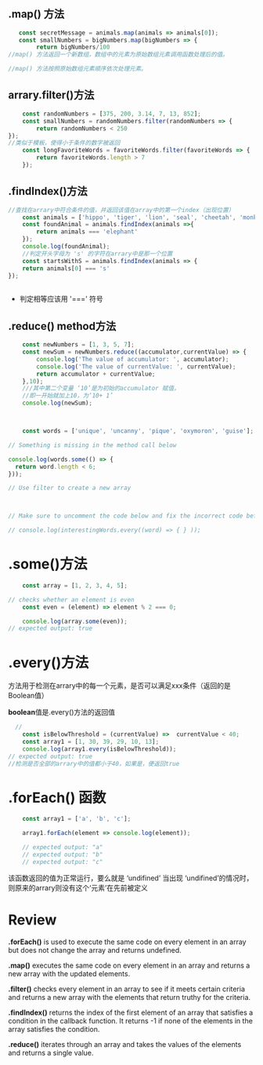 
```javascript
    
```

## .map() 方法


```javascript
   const secretMessage = animals.map(animals => animals[0]);
   const smallNumbers = bigNumbers.map(bigNumbers => {
        return bigNumbers/100 
//map() 方法返回一个新数组，数组中的元素为原始数组元素调用函数处理后的值。

//map() 方法按照原始数组元素顺序依次处理元素。
```

## arrary.filter()方法
```javascript
    const randomNumbers = [375, 200, 3.14, 7, 13, 852];
    const smallNumbers = randomNumbers.filter(randomNumbers => {
        return randomNumbers < 250
});
//类似于模板，使得小于条件的数字被返回
    const longFavoriteWords = favoriteWords.filter(favoriteWords => {
        return favoriteWords.length > 7
    });
```
## .findIndex()方法
```javascript
//查找在arrary中符合条件的值，并返回该值在array中的第一个index（出现位置）
    const animals = ['hippo', 'tiger', 'lion', 'seal', 'cheetah', 'monkey', 'salamander', 'elephant'];
    const foundAnimal = animals.findIndex(animals =>{
        return animals === 'elephant'
    });
    console.log(foundAnimal);
    //判定开头字母为 's' 的字符在arrary中是那一个位置
    const startsWithS = animals.findIndex(animals => {
    return animals[0] === 's'
});
    
```
 * 判定相等应该用 '===' 符号

## .reduce() method方法


```javascript
    const newNumbers = [1, 3, 5, 7];
    const newSum = newNumbers.reduce((accumulator,currentValue) => {
        console.log('The value of accumulator: ', accumulator);
        console.log('The value of currentValue: ', currentValue);
        return accumulator + currentValue;
    },10);
    ///其中第二个变量 ‘10’是为初始的accumulator 赋值，
    //即一开始就加上10，为‘10+ 1’
    console.log(newSum);



    const words = ['unique', 'uncanny', 'pique', 'oxymoron', 'guise'];

// Something is missing in the method call below

console.log(words.some(() => {
  return word.length < 6;
}));

// Use filter to create a new array



// Make sure to uncomment the code below and fix the incorrect code before running it

// console.log(interestingWords.every((word) => { } ));

```

# .some()方法
```javascript
    const array = [1, 2, 3, 4, 5];

// checks whether an element is even
    const even = (element) => element % 2 === 0;

    console.log(array.some(even));
// expected output: true
```
# .every()方法
方法用于检测在arrary中的每一个元素，是否可以满足xxx条件（返回的是Boolean值）

**boolean**值是.every()方法的返回值

```javascript
  //  
    const isBelowThreshold = (currentValue) =>  currentValue < 40;
    const array1 = [1, 30, 39, 29, 10, 13];
    console.log(array1.every(isBelowThreshold));
// expected output: true
//检测是否全部的arrary中的值都小于40，如果是，便返回true
```


# .forEach() 函数

```javascript
    const array1 = ['a', 'b', 'c'];

    array1.forEach(element => console.log(element));

    // expected output: "a"
    // expected output: "b"
    // expected output: "c"
```
该函数返回的值为正常运行，要么就是 ‘undifined’
当出现 ‘undifined’的情况时，则原来的arrary则没有这个‘元素’在先前被定义


# Review

**.forEach()** is used to execute the same code on every element in an array but does not change the array and returns undefined.

**.map()** executes the same code on every element in an array and returns a new array with the updated elements.

**.filter()** checks every element in an array to see if it meets certain criteria and returns a new array with the elements that return truthy for the criteria.

**.findIndex()** returns the index of the first element of an array that satisfies a condition in the callback function. It returns -1 if none of the elements in the array satisfies the condition.

**.reduce()** iterates through an array and takes the values of the elements and returns a single value.
